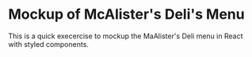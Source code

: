 # Mockup of McAlister's Deli's Menu

This is a quick execercise to mockup the MaAlister's Deli menu in React with styled components.
